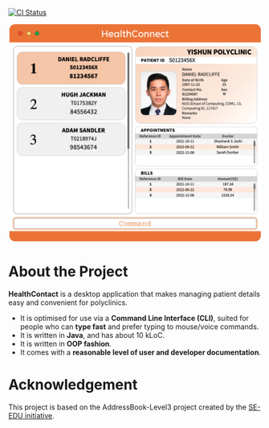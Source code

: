 [![CI Status](https://github.com/AY2223S1-CS2103T-W08-1/tp/workflows/Java%20CI/badge.svg)](https://github.com/AY2223S1-CS2103T-W08-1/tp/actions)

![Ui](docs/images/Ui.png)

# About the Project
**HealthContact** is a desktop application that makes managing patient details easy and convenient for polyclinics. <br>
* It is optimised for use via a **Command Line Interface (CLI)**, suited for people who can **type fast** and prefer
typing to mouse/voice commands.
* It is written in **Java**, and has about 10 kLoC.
* It is written in **OOP fashion**.
* It comes with a **reasonable level of user and developer documentation**.

# Acknowledgement
This project is based on the AddressBook-Level3 project created by the [SE-EDU initiative](https://se-education.org).
